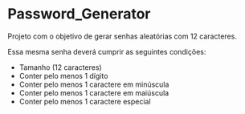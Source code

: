 # Password_Generator
Projeto com o objetivo de gerar senhas aleatórias com 12 caracteres.

Essa mesma senha deverá cumprir as seguintes condições:
  * Tamanho (12 caracteres)
  * Conter pelo menos 1 dígito
  * Conter pelo menos 1 caractere em minúscula
  * Conter pelo menos 1 caractere em maiúscula
  * Conter pelo menos 1 caractere especial
  
 

  
  
